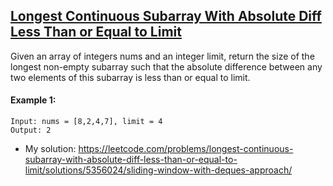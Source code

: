 ## [Longest Continuous Subarray With Absolute Diff Less Than or Equal to Limit](https://leetcode.com/problems/longest-continuous-subarray-with-absolute-diff-less-than-or-equal-to-limit/description/)

Given an array of integers nums and an integer limit, return the size of the longest non-empty subarray such that the absolute difference between any two elements of this subarray is less than or equal to limit.





#### Example 1:
```
Input: nums = [8,2,4,7], limit = 4
Output: 2
```

- My solution: https://leetcode.com/problems/longest-continuous-subarray-with-absolute-diff-less-than-or-equal-to-limit/solutions/5356024/sliding-window-with-deques-approach/
